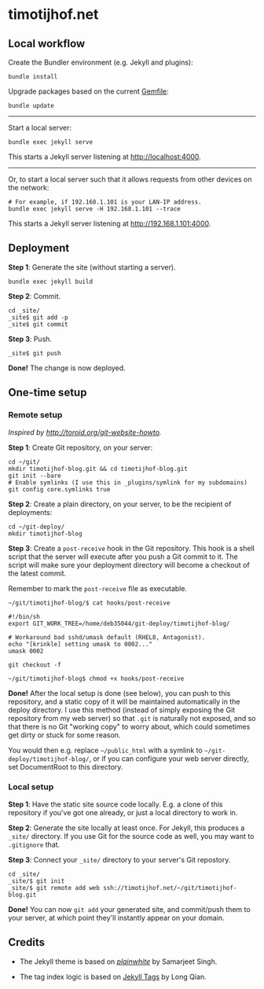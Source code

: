 # timotijhof.net

## Local workflow

Create the Bundler environment (e.g. Jekyll and plugins):

```
bundle install
```

Upgrade packages based on the current [Gemfile](./Gemfile):

```
bundle update
```

-------

Start a local server:

```
bundle exec jekyll serve
```

This starts a Jekyll server listening at <http://localhost:4000>.

-------

Or, to start a local server such that it allows requests from other devices on the network:

```
# For example, if 192.168.1.101 is your LAN-IP address.
bundle exec jekyll serve -H 192.168.1.101 --trace
```

This starts a Jekyll server listening at <http://192.168.1.101:4000>.

## Deployment

**Step 1**: Generate the site (without starting a server).

```
bundle exec jekyll build
```

**Step 2**: Commit.

```
cd _site/
_site$ git add -p
_site$ git commit
```

**Step 3**: Push.

```
_site$ git push
```

**Done!** The change is now deployed.

## One-time setup

### Remote setup

_Inspired by <http://toroid.org/git-website-howto>._

**Step 1**: Create Git repository, on your server:

```
cd ~/git/
mkdir timotijhof-blog.git && cd timotijhof-blog.git
git init --bare
# Enable symlinks (I use this in _plugins/symlink for my subdomains)
git config core.symlinks true
```

**Step 2**: Create a plain directory, on your server, to be the recipient of deployments:

```
cd ~/git-deploy/
mkdir timotijhof-blog
```

**Step 3**: Create a `post-receive` hook in the Git repository. This hook is a shell script that the server will execute after you push a Git commit to it. The script will make sure your deployment directory will become a checkout of the latest commit.

Remember to mark the `post-receive` file as executable.

```
~/git/timotijhof-blog/$ cat hooks/post-receive
```
```
#!/bin/sh
export GIT_WORK_TREE=/home/deb35044/git-deploy/timotijhof-blog/

# Workaround bad sshd/umask default (RHEL8, Antagonist).
echo "[krinkle] setting umask to 0002..."
umask 0002

git checkout -f
```
```
~/git/timotijhof-blog$ chmod +x hooks/post-receive
```

**Done!** After the local setup is done (see below), you can push to this repository, and a static copy of it will be maintained automatically in the deploy directory. I use this method (instead of simply exposing the Git repository from my web server) so that `.git` is naturally not exposed, and so that there is no Git "working copy" to worry about, which could sometimes get dirty or stuck for some reason.

You would then e.g. replace `~/public_html` with a symlink to `~/git-deploy/timotijhof-blog/`, or if you can configure your web server directly, set DocumentRoot to this directory.

### Local setup

**Step 1**: Have the static site source code locally. E.g. a clone of this repository if you've got one already, or just a local directory to work in.

**Step 2**: Generate the site locally at least once. For Jekyll, this produces a `_site/` directory. If you use Git for the source code as well, you may want to `.gitignore` that.

**Step 3**: Connect your `_site/` directory to your server's Git repostory.

```
cd _site/
_site/$ git init
_site/$ git remote add web ssh://timotijhof.net/~/git/timotijhof-blog.git
```
**Done!** You can now `git add` your generated site, and commit/push them to your server, at which point they'll instantly appear on your domain.

## Credits

* The Jekyll theme is based on [_plainwhite_](https://github.com/thelehhman/plainwhite-jekyll)
by Samarjeet Singh.

* The tag index logic is based on [Jekyll Tags](http://longqian.me/2017/02/09/github-jekyll-tag/) by Long Qian.
